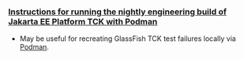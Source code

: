 ### [Instructions for running the nightly engineering build of Jakarta EE Platform TCK with Podman](Instructions-for-running-the-nightly-engineering-build-of-Platform-TCK-with-Podman-(currently-for-EE-9)) 

* May be useful for recreating GlassFish TCK test failures locally via [Podman](https://podman.io/getting-started/installation.html).